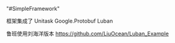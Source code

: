"#SimpleFramework" 

框架集成了
Unitask
Google.Protobuf
Luban

鲁班使用刘海洋版本
https://github.com/LiuOcean/Luban_Example
